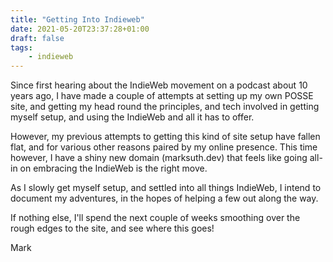 ```yaml
---
title: "Getting Into Indieweb"
date: 2021-05-20T23:37:28+01:00
draft: false
tags:
    - indieweb
---
```


Since first hearing about the IndieWeb movement on a podcast about 10 years ago, I have made a couple of attempts at setting up my own POSSE site, and getting my head round the principles, and tech involved in getting myself setup, and using the IndieWeb and all it has to offer.

However, my previous attempts to getting this kind of site setup have fallen flat, and for various other reasons paired by my online presence. This time however, I have a shiny new domain (marksuth.dev) that feels like going all-in on embracing the IndieWeb is the right move.

As I slowly get myself setup, and settled into all things IndieWeb, I intend to document my adventures, in the hopes of helping a few out along the way.

If nothing else, I'll spend the next couple of weeks smoothing over the rough edges to the site, and see where this goes!

Mark
